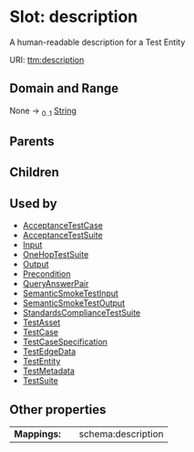 
# Slot: description


A human-readable description for a Test Entity

URI: [ttm:description](https://w3id.org/TranslatorSRI/TranslatorTestingModel/description)


## Domain and Range

None &#8594;  <sub>0..1</sub> [String](types/String.md)

## Parents


## Children


## Used by

 * [AcceptanceTestCase](AcceptanceTestCase.md)
 * [AcceptanceTestSuite](AcceptanceTestSuite.md)
 * [Input](Input.md)
 * [OneHopTestSuite](OneHopTestSuite.md)
 * [Output](Output.md)
 * [Precondition](Precondition.md)
 * [QueryAnswerPair](QueryAnswerPair.md)
 * [SemanticSmokeTestInput](SemanticSmokeTestInput.md)
 * [SemanticSmokeTestOutput](SemanticSmokeTestOutput.md)
 * [StandardsComplianceTestSuite](StandardsComplianceTestSuite.md)
 * [TestAsset](TestAsset.md)
 * [TestCase](TestCase.md)
 * [TestCaseSpecification](TestCaseSpecification.md)
 * [TestEdgeData](TestEdgeData.md)
 * [TestEntity](TestEntity.md)
 * [TestMetadata](TestMetadata.md)
 * [TestSuite](TestSuite.md)

## Other properties

|  |  |  |
| --- | --- | --- |
| **Mappings:** | | schema:description |


